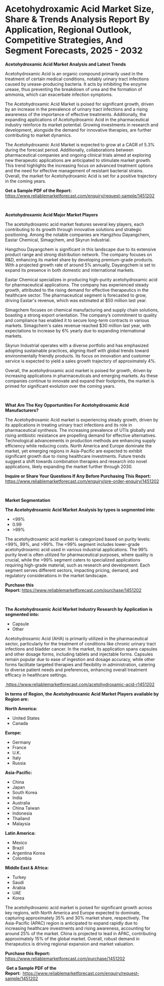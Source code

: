 <p><h1>Acetohydroxamic Acid Market Size, Share & Trends Analysis Report By Application, Regional Outlook, Competitive Strategies, And Segment Forecasts, 2025 - 2032</h1></p><p><strong>Acetohydroxamic Acid Market Analysis and Latest Trends</strong></p>
<p><p>Acetohydroxamic Acid is an organic compound primarily used in the treatment of certain medical conditions, notably urinary tract infections caused by urease-producing bacteria. It acts by inhibiting the enzyme urease, thus preventing the breakdown of urea and the formation of ammonia, which can exacerbate infection symptoms. </p><p>The Acetohydroxamic Acid Market is poised for significant growth, driven by an increase in the prevalence of urinary tract infections and a rising awareness of the importance of effective treatments. Additionally, the expanding applications of Acetohydroxamic Acid in the pharmaceutical industry reinforce its market potential. Growing investments in research and development, alongside the demand for innovative therapies, are further contributing to market dynamics. </p><p>The Acetohydroxamic Acid Market is expected to grow at a CAGR of 5.3% during the forecast period. Additionally, collaborations between pharmaceutical companies and ongoing clinical trials aimed at exploring new therapeutic applications are anticipated to stimulate market growth. This trend highlights the increasing focus on advanced treatment options and the need for effective management of resistant bacterial strains. Overall, the market for Acetohydroxamic Acid is set for a positive trajectory in the coming years.</p></p>
<p><strong>Get a Sample PDF of the Report:&nbsp;</strong> <a href="https://www.reliablemarketforecast.com/enquiry/request-sample/1451202?utm_campaign=3228&utm_medium=2&utm_source=Github&utm_content=ia&utm_term=19042025&utm_id=acetohydroxamic-acid">https://www.reliablemarketforecast.com/enquiry/request-sample/1451202</a></p>
<p>&nbsp;</p>
<p><strong>Acetohydroxamic Acid Major Market Players</strong></p>
<p><p>The acetohydroxamic acid market features several key players, each contributing to its growth through innovative solutions and strategic positioning. Among the notable companies are Hangzhou Dayangchem, Eastar Chemical, Simagchem, and Skyrun Industrial. </p><p>Hangzhou Dayangchem is significant in this landscape due to its extensive product range and strong distribution network. The company focuses on R&D, enhancing its market share by developing premium-grade products. With a projected growth rate of around 5% annually, Dayangchem is set to expand its presence in both domestic and international markets.</p><p>Eastar Chemical specializes in producing high-purity acetohydroxamic acid for pharmaceutical applications. The company has experienced steady growth, attributed to the rising demand for effective therapeutics in the healthcare sector. The pharmaceutical segment is forecasted to grow, driving Eastar's revenue, which was estimated at $50 million last year.</p><p>Simagchem focuses on chemical manufacturing and supply chain solutions, boasting a strong export orientation. The company’s commitment to quality and compliance has enabled it to secure long-term contracts in various markets. Simagchem's sales revenue reached $30 million last year, with expectations to increase by 6% yearly due to expanding international markets.</p><p>Skyrun Industrial operates with a diverse portfolio and has emphasized adopting sustainable practices, aligning itself with global trends toward environmentally friendly products. Its focus on innovation and customer service is expected to yield a sales growth trajectory of approximately 4%.</p><p>Overall, the acetohydroxamic acid market is poised for growth, driven by increasing applications in pharmaceuticals and emerging markets. As these companies continue to innovate and expand their footprints, the market is primed for significant evolution over the coming years.</p></p>
<p>&nbsp;</p>
<p><strong>What Are The Key Opportunities For Acetohydroxamic Acid Manufacturers?</strong></p>
<p><p>The Acetohydroxamic Acid market is experiencing steady growth, driven by its applications in treating urinary tract infections and its role in pharmaceutical synthesis. The increasing prevalence of UTIs globally and rising antibiotic resistance are propelling demand for effective alternatives. Technological advancements in production methods are enhancing supply efficiency while reducing costs. North America and Europe dominate the market, yet emerging regions in Asia-Pacific are expected to exhibit significant growth due to rising healthcare investments. Future trends suggest a shift towards combination therapies and research into novel applications, likely expanding the market further through 2030.</p></p>
<p><strong>Inquire or Share Your Questions If Any Before Purchasing This Report:</strong> <a href="https://www.reliablemarketforecast.com/enquiry/pre-order-enquiry/1451202?utm_campaign=3228&utm_medium=2&utm_source=Github&utm_content=ia&utm_term=19042025&utm_id=acetohydroxamic-acid">https://www.reliablemarketforecast.com/enquiry/pre-order-enquiry/1451202</a></p>
<p>&nbsp;</p>
<p><strong>Market Segmentation</strong></p>
<p><strong>The Acetohydroxamic Acid Market Analysis by types is segmented into:</strong></p>
<p><ul><li><99%</li><li>0.99</li><li>>99%</li></ul></p>
<p><p>The acetohydroxamic acid market is categorized based on purity levels: <99%, 99%, and >99%. The <99% segment includes lower-grade acetohydroxamic acid used in various industrial applications. The 99% purity level is often utilized for pharmaceutical purposes, where quality is crucial, while the >99% segment caters to specialized applications requiring high-grade material, such as research and development. Each segment serves different sectors, impacting pricing, demand, and regulatory considerations in the market landscape.</p></p>
<p><strong>Purchase this Report:&nbsp;</strong><a href="https://www.reliablemarketforecast.com/purchase/1451202?utm_campaign=3228&utm_medium=2&utm_source=Github&utm_content=ia&utm_term=19042025&utm_id=acetohydroxamic-acid">https://www.reliablemarketforecast.com/purchase/1451202</a></p>
<p>&nbsp;</p>
<p><strong>The Acetohydroxamic Acid Market Industry Research by Application is segmented into:</strong></p>
<p><ul><li>Capsule</li><li>Other</li></ul></p>
<p><p>Acetohydroxamic Acid (AHA) is primarily utilized in the pharmaceutical sector, particularly for the treatment of conditions like chronic urinary tract infections and bladder cancer. In the market, its application spans capsules and other dosage forms, including tablets and injectable forms. Capsules remain popular due to ease of ingestion and dosage accuracy, while other forms facilitate targeted therapies and flexibility in administration, catering to diverse patient needs and preferences, enhancing overall treatment efficacy in healthcare settings.</p></p>
<p><a href="https://www.reliablemarketforecast.com/acetohydroxamic-acid-r1451202?utm_campaign=3228&utm_medium=2&utm_source=Github&utm_content=ia&utm_term=19042025&utm_id=acetohydroxamic-acid">&nbsp;https://www.reliablemarketforecast.com/acetohydroxamic-acid-r1451202</a></p>
<p><strong>In terms of Region, the Acetohydroxamic Acid Market Players available by Region are:</strong></p>
<p>
    <p> <strong> North America: </strong>
        <ul>
            <li>United States</li>
            <li>Canada</li>
        </ul>
        </p> 
    <p> <strong> Europe: </strong>
        <ul>
            <li>Germany</li>
            <li>France</li>
            <li>U.K.</li>
            <li>Italy</li>
            <li>Russia</li>
        </ul>
        </p> 
    <p> <strong> Asia-Pacific: </strong>
        <ul>
            <li>China</li>
            <li>Japan</li>
            <li>South Korea</li>
            <li>India</li>
            <li>Australia</li>
            <li>China Taiwan</li>
            <li>Indonesia</li>
            <li>Thailand</li>
            <li>Malaysia</li>
        </ul>
        </p> 
    <p> <strong> Latin America: </strong>
        <ul>
            <li>Mexico</li>
            <li>Brazil</li>
            <li>Argentina Korea</li>
            <li>Colombia</li>
        </ul>
        </p> 
    <p> <strong> Middle East & Africa: </strong>
        <ul>
            <li>Turkey</li>
            <li>Saudi</li>
            <li>Arabia</li>
            <li>UAE</li>
            <li>Korea</li>
        </ul>
    </p>
    </p>
<p><p>The acetohydroxamic acid market is poised for significant growth across key regions, with North America and Europe expected to dominate, capturing approximately 35% and 30% market share, respectively. The Asia-Pacific (APAC) region is anticipated to expand rapidly due to increasing healthcare investments and rising awareness, accounting for around 25% of the market. China is projected to lead in APAC, contributing approximately 15% of the global market. Overall, robust demand in therapeutics is driving regional expansion and market valuation.</p></p>
<p><strong>Purchase this Report: </strong><a href="https://www.reliablemarketforecast.com/purchase/1451202?utm_campaign=3228&utm_medium=2&utm_source=Github&utm_content=ia&utm_term=19042025&utm_id=acetohydroxamic-acid">https://www.reliablemarketforecast.com/purchase/1451202</a></p>
<p>&nbsp;<strong>Get a Sample PDF of the Report:&nbsp;&nbsp;</strong><a href="https://www.reliablemarketforecast.com/enquiry/request-sample/1451202?utm_campaign=3228&utm_medium=2&utm_source=Github&utm_content=ia&utm_term=19042025&utm_id=acetohydroxamic-acid">https://www.reliablemarketforecast.com/enquiry/request-sample/1451202</a></p>
<p><strong></strong></p>
<p><p></p><p></p><p></p></p>